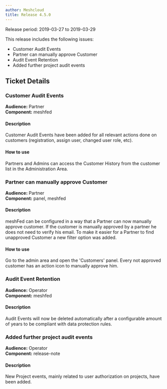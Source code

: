 ```yaml
---
author: Meshcloud
title: Release 4.5.0
---
```


Release period: 2019-03-27 to 2019-03-29

This release includes the following issues:
* Customer Audit Events
* Partner can manually approve Customer
* Audit Event Retention
* Added further project audit events
<!--truncate-->

## Ticket Details
### Customer Audit Events
**Audience:** Partner<br>**Component:** meshfed


#### Description
Customer Audit Events have been added for all relevant actions done on customers (registration, assign user, changed user role, etc).

#### How to use
Partners and Admins can access the Customer History from the customer list in the Administration Area.

### Partner can manually approve Customer
**Audience:** Partner<br>**Component:** panel, meshfed


#### Description
meshFed can be configured in a way that a Partner can now manually approve customer. If the customer is manually approved by a partner he does not need to
verify his email. To make it easier for a Partner to find unapproved Customer a new filter option was added.

#### How to use
Go to the admin area and open the 'Customers' panel. Every not approved customer has an action icon to manually approve him.

### Audit Event Retention
**Audience:** Operator<br>**Component:** meshfed


#### Description
Audit Events will now be deleted automatically after a configurable amount of years to be compliant with data protection rules.

### Added further project audit events
**Audience:** Operator<br>**Component:** release-note


#### Description
New Project events, mainly related to user authorization on projects, have been added.

